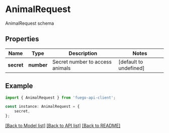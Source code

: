 # AnimalRequest

AnimalRequest schema

## Properties

Name | Type | Description | Notes
------------ | ------------- | ------------- | -------------
**secret** | **number** | Secret number to access animals | [default to undefined]

## Example

```typescript
import { AnimalRequest } from 'fuego-api-client';

const instance: AnimalRequest = {
    secret,
};
```

[[Back to Model list]](../README.md#documentation-for-models) [[Back to API list]](../README.md#documentation-for-api-endpoints) [[Back to README]](../README.md)

